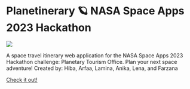 # Planetinerary 🪐 NASA Space Apps 2023 Hackathon

<img src="api/static/title.png">

A space travel itinerary web application for the NASA Space Apps 2023 Hackathon challenge: Planetary Tourism Office. Plan your next space adventure!
Created by: Hiba, Arfaa, Lamina, Anika, Lena, and Farzana

[Check it out!](https://www.planetinerary.co/)
